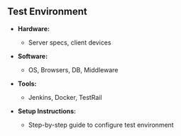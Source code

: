 ## Test Environment
 
- **Hardware:**  
  - Server specs, client devices
 
- **Software:**  
  - OS, Browsers, DB, Middleware
 
- **Tools:**  
  - Jenkins, Docker, TestRail
 
- **Setup Instructions:**  
  - Step-by-step guide to configure test environment